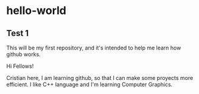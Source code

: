 # hello-world
## Test 1
This will be my first repository, and it's intended to help me learn how github works.

Hi Fellows!

Cristian here, I am learning github, so that I can make some proyects more efficient.
I like C++ language and I'm learning Computer Graphics.
